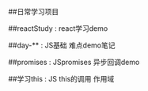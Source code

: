 ##日常学习项目

##reactStudy : react学习demo

##day-** : JS基础 难点demo笔记

##promises : JSpromises 异步回调demo

##学习this : JS this的调用 作用域


